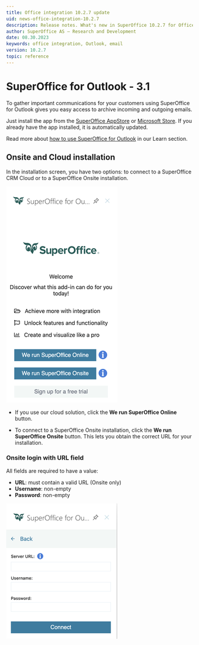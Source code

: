 ```yaml
---
title: Office integration 10.2.7 update
uid: news-office-integration-10.2.7
description: Release notes. What's new in SuperOffice 10.2.7 for Office integration
author: SuperOffice AS – Research and Development
date: 08.30.2023
keywords: office integration, Outlook, email
version: 10.2.7
topic: reference
---
```


# SuperOffice for Outlook - 3.1

To gather important communications for your customers using SuperOffice for Outlook gives you easy access to archive incoming and outgoing emails.

Just install the app from the [SuperOffice AppStore][1] or [Microsoft Store][2]. If you already have the app installed, it is automatically updated.

Read more about [how to use SuperOffice for Outlook][3] in our Learn section.

## Onsite and Cloud installation

In the installation screen, you have two options: to connect to a SuperOffice CRM Cloud or to a SuperOffice Onsite installation.

![SuperOffice for Outlook login with server URL -app-screen][img1]

* If you use our cloud solution, click the **We run SuperOffice Online** button.

* To connect to a SuperOffice Onsite installation, click the **We run SuperOffice Onsite** button. This lets you obtain the correct URL for your installation.

### Onsite login with URL field

All fields are required to have a value:

* **URL**: must contain a valid URL (Onsite only)
* **Username**: non-empty
* **Password**: non-empty

![SuperOffice for Outlook install for Online or Onsite -app-screen][img2]

<!-- Referenced links-->
[1]: https://appstore.superoffice.com/superoffice-as/superoffice-for-outlook
[2]: https://appsource.microsoft.com/en/product/office/wa200001597?tab=overview
[3]: ../../../docs/en/learn/getting-started/connect-email-doc/microsoft-365.md

<!-- Referenced images -->
[img1]: media/sofo-install-online-onsite.png
[img2]: media/sofo-login.png
